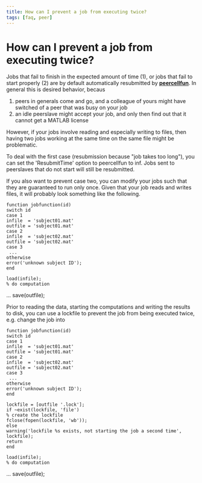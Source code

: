 ```yaml
---
title: How can I prevent a job from executing twice?
tags: [faq, peer]
---
```


# How can I prevent a job from executing twice?

Jobs that fail to finish in the expected amount of time (1), or jobs that fail to start properly (2) are by default automatically resubmitted by **[peercellfun](/reference/peercellfun)**. In general this is desired behavior, becaus

1.  peers in generals come and go, and a colleague of yours might have switched of a peer that was busy on your job
2.  an idle peerslave might accept your job, and only then find out that it cannot get a MATLAB license

However, if your jobs involve reading and especially writing to files, then having two jobs working at the same time on the same file might be problematic.

To deal with the first case (resubmission because "job takes too long"), you can set the 'ResubmitTime' option to peercellfun to inf. Jobs sent to peerslaves that do not start will still be resubmitted.

If you also want to prevent case two, you can modify your jobs such that they are guaranteed to run only once. Given that your job reads and writes files, it will probably look something like the following.

    function jobfunction(id)
    switch id
    case 1
    infile  = 'subject01.mat'
    outfile = 'subject01.mat'
    case 2
    infile  = 'subject02.mat'
    outfile = 'subject02.mat'
    case 3
     ...
    otherwise
    error('unknown subject ID');
    end

    load(infile);
    % do computation

...
save(outfile);

Prior to reading the data, starting the computations and writing the results to disk, you can use a lockfile to prevent the job from being executed twice, e.g. change the job into

    function jobfunction(id)
    switch id
    case 1
    infile  = 'subject01.mat'
    outfile = 'subject01.mat'
    case 2
    infile  = 'subject02.mat'
    outfile = 'subject02.mat'
    case 3
     ...
    otherwise
    error('unknown subject ID');
    end

    lockfile = [outfile '.lock'];
    if ~exist(lockfile, 'file')
    % create the lockfile
    fclose(fopen(lockfile, 'wb'));
    else
    warning('lockfile %s exists, not starting the job a second time', lockfile);
    return
    end

    load(infile);
    % do computation

...
save(outfile);
